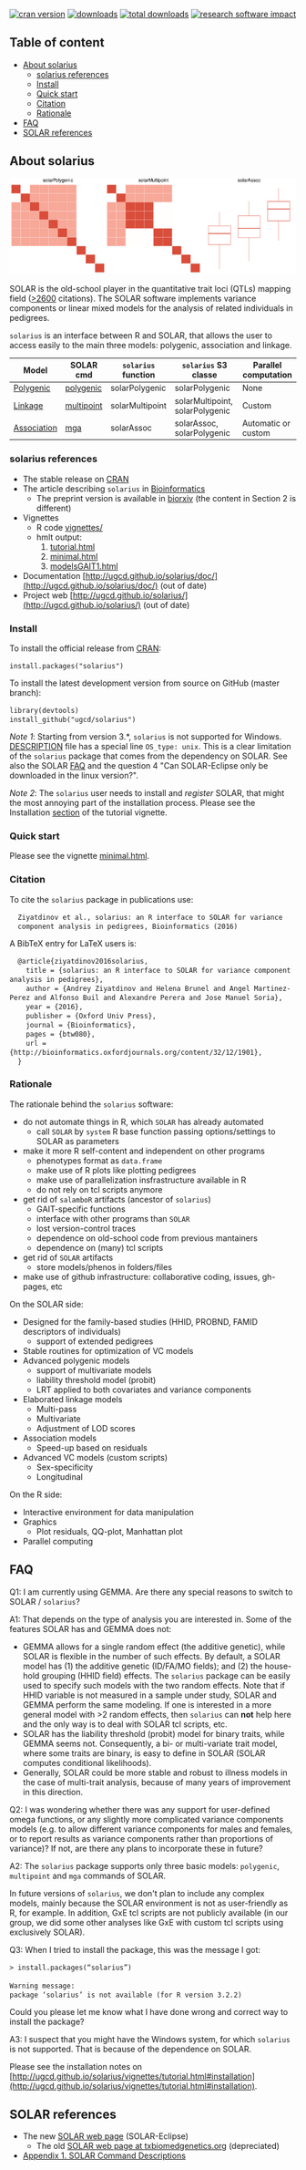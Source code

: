 [![cran version](http://www.r-pkg.org/badges/version/solarius)](https://cran.r-project.org/web/packages/solarius)
[![downloads](http://cranlogs.r-pkg.org/badges/solarius)](http://cranlogs.r-pkg.org/badges/solarius)
[![total downloads](http://cranlogs.r-pkg.org/badges/grand-total/solarius)](http://cranlogs.r-pkg.org/badges/grand-total/solarius)
[![research software impact](http://depsy.org/api/package/cran/solarius/badge.svg)](http://depsy.org/package/r/solarius)

## Table of content

* [About solarius](#about-solarius)
  * [solarius references](#solarius-references)
  * [Install](#install)
  * [Quick start](#quick-start)
  * [Citation](#citation)
  * [Rationale](#rationale)
* [FAQ](faq)
* [SOLAR references](#solar-references)

## About solarius

![](docs/figures/solarius-models.png)

SOLAR is the old-school player in the quantitative trait loci (QTLs) mapping field ([>2600](https://scholar.google.es/citations?view_op=view_citation&hl=en&user=AjEIQ3MAAAAJ&citation_for_view=AjEIQ3MAAAAJ:u5HHmVD_uO8C) citations).
The SOLAR software implements variance components or linear mixed models
for the analysis of related individuals in pedigrees.

`solarius` is an interface between R and SOLAR, that allows the user to access easily to the main three models: polygenic, association and linkage.

| Model |	SOLAR cmd |	`solarius` function |	`solarius` S3 classe | Parallel computation |
|-------|---------------|---------------------|-----------------------|----------------------|
| [Polygenic](http://ugcd.github.io/solarius/vignettes/tutorial.html#polygenic-model-in-solar) | [polygenic](http://helix.nih.gov/Documentation/solar-6.6.2-doc/91.appendix_1_text.html#polygenic) | solarPolygenic | solarPolygenic | None |
| [Linkage](http://ugcd.github.io/solarius/vignettes/tutorial.html#linkage-model-in-solar) | [multipoint](http://helix.nih.gov/Documentation/solar-6.6.2-doc/91.appendix_1_text.html#multipoint) | solarMultipoint | solarMultipoint, solarPolygenic | Custom  |
| [Association](http://ugcd.github.io/solarius/vignettes/tutorial.html#association-model-in-solar) | [mga](http://helix.nih.gov/Documentation/solar-6.6.2-doc/91.appendix_1_text.html#mga) | solarAssoc |	solarAssoc, solarPolygenic | Automatic or custom |

### solarius references

* The stable release on [CRAN](https://cran.r-project.org/package=solarius)
* The article describing `solarius` in [Bioinformatics](http://bioinformatics.oxfordjournals.org/content/32/12/1901)
    * The preprint version is available in [biorxiv](http://biorxiv.org/content/early/2015/12/25/035378) (the content in Section 2 is different)
* Vignettes 
  * R code [vignettes/](vignettes/)
  * hmlt output:
     1. [tutorial.html](http://ugcd.github.io/solarius/vignettes/tutorial.html)
     2. [minimal.html](http://ugcd.github.io/solarius/vignettes/minimal.html)
     3. [modelsGAIT1.html](http://ugcd.github.io/solarius/vignettes/modelsGAIT1.html)
* Documentation [http://ugcd.github.io/solarius/doc/](http://ugcd.github.io/solarius/doc/) (out of date)
* Project web [http://ugcd.github.io/solarius/](http://ugcd.github.io/solarius/) (out of date)

### Install

To install the official release from [CRAN](https://cran.r-project.org/package=solarius):

```
install.packages("solarius")
```

To install the latest development version from source on GitHub (master branch): 

```
library(devtools)
install_github("ugcd/solarius")
```

_Note 1_: Starting from version 3.*, `solarius` is not supported for Windows. 
[DESCRIPTION](https://github.com/ugcd/solarius/blob/master/DESCRIPTION) file has a special line `OS_type: unix`.
This is a clear limitation of the `solarius` package that comes from the dependency on SOLAR.
See also the SOLAR [FAQ](http://solar-eclipse-genetics.org/faq.html) 
and the question 4 "Can SOLAR-Eclipse only be downloaded in the linux version?".

_Note 2_: The `solarius` user needs to install and _register_ SOLAR, that might the most annoying part of the installation process.
Please see the Installation [section](http://ugcd.github.io/solarius/vignettes/tutorial.html#installation) of the tutorial vignette.

### Quick start

Please see the vignette [minimal.html](http://ugcd.github.io/solarius/vignettes/minimal.html).


### Citation

To cite the `solarius` package in publications use:

```
  Ziyatdinov et al., solarius: an R interface to SOLAR for variance
  component analysis in pedigrees, Bioinformatics (2016)
```

A BibTeX entry for LaTeX users is:

```
  @article{ziyatdinov2016solarius,
    title = {solarius: an R interface to SOLAR for variance component analysis in pedigrees},
    author = {Andrey Ziyatdinov and Helena Brunel and Angel Martinez-Perez and Alfonso Buil and Alexandre Perera and Jose Manuel Soria},
    year = {2016},
    publisher = {Oxford Univ Press},
    journal = {Bioinformatics},
    pages = {btw080},
    url = {http://bioinformatics.oxfordjournals.org/content/32/12/1901},
  }
```

### Rationale

The rationale behind the `solarius` software:

* do not automate things in R, which `SOLAR` has already automated
    * call `SOLAR` by `system` R base function passing options/settings to SOLAR as parameters
* make it more R self-content and independent on other programs
    * phenotypes format as `data.frame`
    * make use of R plots like plotting pedigrees
    * make use of parallelization insfrastructure available in R
    * do not rely on tcl  scripts anymore
* get rid of `salamboR` artifacts (ancestor of `solarius`)
    * GAIT-specific functions
    * interface with other programs than `SOLAR`
    * lost version-control traces
    * dependence on old-school code from previous mantainers
    * dependence on (many) tcl scripts
* get rid of `SOLAR` artifacts
    * store models/phenos in folders/files
* make use of github infrastructure: collaborative coding, issues, gh-pages, etc
 
On the SOLAR side:

* Designed for the family-based studies (HHID, PROBND, FAMID descriptors of individuals)
    * support of extended pedigrees
* Stable routines for optimization of VC models
* Advanced polygenic models
    * support of multivariate models
    * liability threshold model (probit)
    * LRT applied to both covariates and variance components
* Elaborated linkage models
    * Multi-pass
    * Multivariate
    * Adjustment of LOD scores
* Association models
    * Speed-up based on residuals
* Advanced VC models (custom scripts)
    * Sex-specificity 
    * Longitudinal

On the R side:

* Interactive environment for data manipulation
* Graphics
    * Plot residuals, QQ-plot, Manhattan plot
* Parallel computing

## FAQ

Q1: I am currently using GEMMA. Are there any special reasons to switch to SOLAR / `solarius`?

A1: That depends on the type of analysis you are interested in. Some of the features SOLAR has and GEMMA does not:

* GEMMA allows for a single random effect (the additive genetic), while SOLAR is flexible in the number of such effects.
  By default, a SOLAR model has (1) the additive genetic (ID/FA/MO fields); and (2) the house-hold grouping (HHID field) effects.
  The `solarius` package can be easily used to specify such models with the two random effects.
  Note that if HHID variable is not measured in a sample under study, SOLAR and GEMMA perform the same modeling.
  If one is interested in a more general model with >2 random effects, then `solarius` can **not** help here 
  and the only way is to deal with SOLAR tcl scripts, etc.
* SOLAR has the liability threshold (probit) model for binary traits, while GEMMA seems not.
  Consequently, a bi- or multi-variate trait model, where some traits are binary, is easy to define in SOLAR
  (SOLAR computes conditional likelihoods).
* Generally, SOLAR could be more stable and robust to illness models in the case of multi-trait analysis,
  because of many years of improvement in this direction.
  

Q2: I was wondering whether there was any support for user-defined omega functions, or any slightly more complicated variance components models (e.g. to allow different variance components for males and females, or to report results as variance components rather than proportions of variance)?  If not, are there any plans to incorporate these in future? 

A2: The `solarius` package supports only three basic models: `polygenic`, `multipoint` and `mga` commands of SOLAR. 

In future versions of `solarius`, we don't plan to include any complex models, mainly because the SOLAR environment is not as user-friendly as R, for example. In addition, GxE tcl scripts are not publicly available (in our group, we did some other analyses like GxE with custom tcl scripts using exclusively SOLAR).

Q3: When I tried to install the package, this was the message I got:

```
> install.packages(“solarius”)

Warning message:
package ‘solarius’ is not available (for R version 3.2.2)
``` 

Could you please let me know what I have done wrong and correct way to install the package?

A3: I suspect that you might have the Windows system, for which `solarius` is not supported. That is because of the dependence on SOLAR.

Please see the installation notes on [http://ugcd.github.io/solarius/vignettes/tutorial.html#installation](http://ugcd.github.io/solarius/vignettes/tutorial.html#installation). 

## SOLAR references

* The new [SOLAR web page](http://solar-eclipse-genetics.org/) (SOLAR-Eclipse)
    * The old [SOLAR web page at txbiomedgenetics.org](http://solar.txbiomedgenetics.org/) (depreciated)
* [Appendix 1. SOLAR Command Descriptions](http://helix.nih.gov/Documentation/solar-6.6.2-doc/91.appendix_1_text.html)

